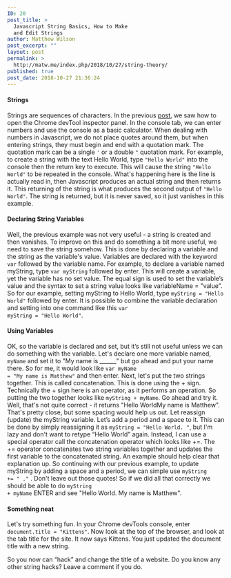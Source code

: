 ```yaml
---
ID: 20
post_title: >
  Javascript String Basics, How to Make
  and Edit Strings
author: Matthew Wilson
post_excerpt: ""
layout: post
permalink: >
  http://matw.me/index.php/2018/10/27/string-theory/
published: true
post_date: 2018-10-27 21:36:24
---
```

<h4>Strings</h4>
Strings are sequences of characters. In the previous <span style="color: #000080;"><u><a href="http://matw.me/index.php/2018/10/25/the-beginning/">post</a></u></span>, we saw how to open the Chrome devTool inspector panel. In the console tab, we can enter numbers and use the console as a basic calculator. When dealing with numbers in Javascript, we do not place quotes around them, but when entering strings, they must begin and end with a quotation mark. The quotation mark can be a single <code class="western">'</code> or a double <code class="western">"</code> quotation mark. For example, to create a string with the text Hello World, type <code class="western">"Hello World"</code> into the console then the return key to execute. This will cause the string <code class="western">"Hello
World"</code> to be repeated in the console. What's happening here is the line is actually read in, then Javascript produces an actual string and then returns it. This returning of the string is what produces the second output of <code class="western">"Hello
World"</code>. The string is returned, but it is never saved, so it just vanishes in this example.
<h4>Declaring String Variables</h4>
Well, the previous example was not very useful - a string is created and then vanishes. To improve on this and do something a bit more useful, we need to save the string somehow. This is done by declaring a variable and the string as the variable's value. Variables are declared with the keyword <code class="western">var</code> followed by the variable name. For example, to declare a variable named myString, type <code class="western">var myString</code> followed by enter. This will create a variable, yet the variable has no set value. The equal sign is used to set the variable’s value and the syntax to set a string value looks like variableName = "value". So for our example, setting myString to Hello World, type <code class="western">myString = "Hello World"</code> followed by enter. It is possible to combine the variable declaration and setting into one command like this <code class="western">var
myString = "Hello World"</code>.
<h4>Using Variables</h4>
OK, so the variable is declared and set, but it’s still not useful unless we can do something with the variable. Let's declare one more variable named, <code class="western">myName</code> and set it to "My name is ______" but go ahead and put your name there. So for me, it would look like <code class="western">var myName
= "My name is Matthew"</code> and then enter. Next, let's put the two strings together. This is called concatenation. This is done using the + sign. Technically the + sign here is an operator, as it performs an operation. So putting the two together looks like <code class="western">myString + myName</code>. Go ahead and try it. Well, that's not quite correct - it returns "Hello WorldMy name is Matthew". That's pretty close, but some spacing would help us out. Let reassign (update) the myString variable. Let’s add a period and a space to it. This can be done by simply reassigning it as <code class="western">myString = "Hello World. "</code>, but I'm lazy and don't want to retype “Hello World” again. Instead, I can use a special operator call the concatenation operator which looks like +=. The += operator concatenates two string variables together and updates the first variable to the concatenated string. An example should help clear that explanation up. So continuing with our previous example, to update myString by adding a space and a period, we can simple use <code class="western">myString
+= " ."</code> . Don't leave out those quotes! So if we did all that correctly we should be able to do <code class="western">myString
+ myName</code> ENTER and see "Hello World. My name is Matthew".
<h4>Something neat</h4>
Let's try something fun. In your Chrome devTools console, enter <code class="western">document.title = "Kittens"</code>. Now look at the top of the browser, and look at the tab title for the site. It now says Kittens. You just updated the document title with a new string.

So you now can “hack” and change the title of a website. Do you know any other string hacks? Leave a comment if you do.